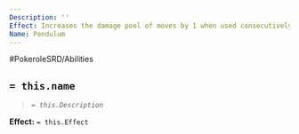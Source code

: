 ```yaml
---
Description: ''
Effect: Increases the damage pool of moves by 1 when used consecutively up to 3 times.
Name: Pendulum
---
```


#PokeroleSRD/Abilities

## `= this.name`

> *`= this.Description`*

**Effect:** `= this.Effect`
